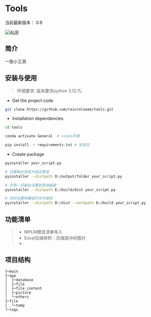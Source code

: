 Tools
===============
当前最新版本： 0.9

[![AUR](https://img.shields.io/badge/license-Apache%20License%202.0-blue.svg)](https://github.com/zhangdaiscott/jeecg-boot/blob/master/LICENSE)


## 简介
一些小工具

## 安装与使用

 > 环境要求: 版本要求python 3.12.11。

- Get the project code

```bash
git clone https://github.com/rainrelaxme/tools.git
```

- Installation dependencies

```bash
cd tools

conda activate General  # conda环境

pip install -r requirements.txt # 安装包
```
-  Create package

```bash
pyinstaller your_script.py

# 设置输出目录为指定路径
pyinstaller --distpath D:/output/folder your_script.py

# 示例：将输出设置到其他磁盘
pyinstaller --distpath E:/build/dist your_script.py

# 同时设置构建临时文件路径
pyinstaller --distpath D:/dist --workpath D:/build your_script.py
```

## 功能清单

 > * MPLM模具清单导入
 > * Excel压缩体积：压缩其中的图片
 > * 


## 项目结构

```
├─main
├─app
│  ├─database
│  ├─file
│  ├─file_content
│  ├─picture
│  └─others
├─file
|  └─temp 
└─logs
   
```



